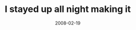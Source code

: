---
layout: base.njk
title : 'I stayed up all night making it' 
view_title : 'I stayed up all night making it' 
year : '2008' 
date : '2008-02-19' 
img_file : '/drawing/istayedupallnightmakingit.png' 
html_file : 'istayedupallnightmakingit' 
next_html : 'whenilookatyouigetmoreideas.html' 
year_order : '76' 
permalink : "title/{{html_file}}.html"
---